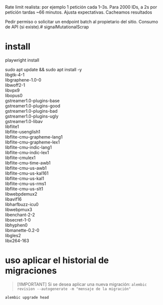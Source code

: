 Rate limit realista: por ejemplo 1 petición cada 1–3s. Para 2000 IDs, a 2s por petición tardas ~66 minutos. Ajusta expectativas.
Cacheamos resultados

Pedir permiso o solicitar un endpoint batch al propietario del sitio.
Consumo de API (si existe).# signalMutationalScrap

# install 

playwright install              


sudo apt update && sudo apt install -y \
libgtk-4-1 \
libgraphene-1.0-0 \
libwoff2-1 \
libvpx9 \
libopus0 \
gstreamer1.0-plugins-base \
gstreamer1.0-plugins-good \
gstreamer1.0-plugins-bad \
gstreamer1.0-plugins-ugly \
gstreamer1.0-libav \
libflite1 \
libflite-usenglish1 \
libflite-cmu-grapheme-lang1 \
libflite-cmu-grapheme-lex1 \
libflite-cmu-indic-lang1 \
libflite-cmu-indic-lex1 \
libflite-cmulex1 \
libflite-cmu-time-awb1 \
libflite-cmu-us-awb1 \
libflite-cmu-us-kal161 \
libflite-cmu-us-kal1 \
libflite-cmu-us-rms1 \
libflite-cmu-us-slt1 \
libwebpdemux2 \
libavif16 \
libharfbuzz-icu0 \
libwebpmux3 \
libenchant-2-2 \
libsecret-1-0 \
libhyphen0 \
libmanette-0.2-0 \
libgles2 \
libx264-163


# uso aplicar el historial de migraciones

>[!IMPORTANT] Si se desea aplicar una nueva migración: `alembic revision --autogenerate -m "mensaje de la migración"`

```bash
alembic upgrade head
```
